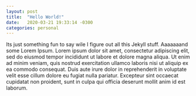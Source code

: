 ```yaml
---
layout: post
title:  "Hello World!"
date:   2020-03-21 19:33:14 -0300
categories: personal
---
```


Its just something fun to say wile I figure out all this Jekyll stuff.
Aaaaaaand some Lorem Ipsum.
Lorem ipsum dolor sit amet, consectetur adipiscing elit, sed do eiusmod tempor incididunt ut labore et dolore magna aliqua. Ut enim ad minim veniam, quis nostrud exercitation ullamco laboris nisi ut aliquip ex ea commodo consequat. Duis aute irure dolor in reprehenderit in voluptate velit esse cillum dolore eu fugiat nulla pariatur. Excepteur sint occaecat cupidatat non proident, sunt in culpa qui officia deserunt mollit anim id est laborum.
